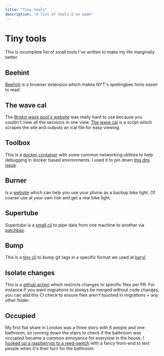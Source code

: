 ```yaml
---
title: "Tiny tools"
description: "A list of tools I've made"
---
```


# Tiny tools

This is incomplete list of small tools I've written to make my life marginally better.

## Beehint 

[Beehint](/posts/beehint) is a browser extension which makes NYT's spellingbee hints easier to read.

## The wave cal

The [Bristol wave pool's website](http://thewave.com/) was really hard to use because you couldn't view all the sessions in one view. [The wave cal](https://thewave.craigmulligan.com) is a script which scrapes the site and outputs an ical file for easy viewing. 

## Toolbox

This is a [docker container](https://github.com/craigmulligan/toolbox) with some common networking utilities to help debugging in docker based environments. I used it to pin down [this dns issue](/posts/gke-horror-story).

## Burner

Is a [website](https://craigmulligan.github.io/burner/) which can help you use your phone as a backup bike light. Of coarse use at your own risk and get a real bike light.

## Supertube

Supertube is a [small cli](https://github.com/craigmulligan/supertube) to pipe data from one machine to another via [patchbay](https://patchbay.pub/index.html).

## Bump

This is a [tiny cli](https://github.com/craigmulligan/bump) to bump git tags in a specific format we used at [beryl](https://beryl.cc/).

## Isolate changes

This is a [github action](https://github.com/craigmulligan/isolate-changes-action) which restricts changes to specific files per PR. For instance if you want migrations to always be merged without code changes, you can add this CI check to ensure files aren't touched in migrations + any other folder.

## Occupied

My first flat share in London was a three story with 6 people and one bathroom, so running down the stairs to check if the bathroom was occupied became a common annoyance for everyone in the house. I [hooked up a raspberrypi to a reed-switch](https://hackster.io/craigmulligan/occupied-507dc6) with a fancy front-end to text people when it's their turn for the bathroom.

